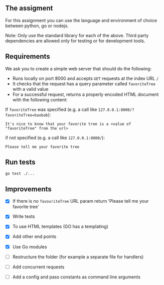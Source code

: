## The assigment

For this assignment you can use the language and environment of choice between python, go or nodejs.

Note: Only use the standard library for each of the above. Third party dependencies are allowed only for testing or for development tools.

## Requirements

We ask you to create a simple web server that should do the following:

* Runs locally on port 8000 and accepts `GET` requests at the index URL `/`
* It checks that the request has a query parameter called `favoriteTree` with a valid value
* For a successful request, returns a properly encoded HTML document with the following content:

If `favoriteTree` was specified (e.g. a call like `127.0.0.1:8000/?favoriteTree=baobab`):

```
It's nice to know that your favorite tree is a <value of "favoriteTree" from the url> 
```

if not specified (e.g. a call like `127.0.0.1:8000/`):

```
Please tell me your favorite tree
```

## Run tests

```
go test ./...
```

## Improvements

- [x] If there is no `favouriteTree` URL param return 'Please tell me your favorite tree'
- [x] Write tests
- [x] To use HTML templates (GO has a templating)
- [x] Add other end points
- [x] Use Go modules
- [ ] Restructure the folder (for example a separate file for handlers)
- [ ] Add concurrent requests
- [ ] Add a config and pass constants as command line arguments

